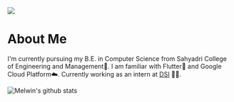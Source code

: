![](https://storage.googleapis.com/mel_profile_banners/github_banner.png)

# About Me

I'm currently pursuing my B.E. in Computer Science from Sahyadri College of Engineering and Management🏫. I am familiar with Flutter📱 and Google Cloud Platform☁️. Currently working as an intern at [DSI](https://dreamsoftin.com/) 👨‍💻.

![Melwin's github stats](https://github-readme-stats-one-sepia.vercel.app/api?username=melwinlobo18&show_icons=true&hide_rank=true)
